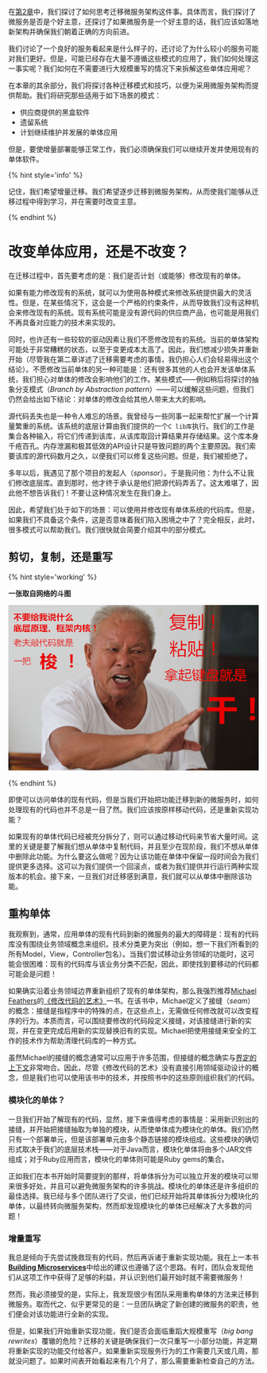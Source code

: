 在[第2章](Understanding_the_Goal.md)中，我们探讨了如何思考迁移微服务架构这件事。具体而言，我们探讨了微服务是否是个好主意，还探讨了如果微服务是一个好主意的话，我们应该如落地新架构并确保我们朝着正确的方向前进。

我们讨论了一个良好的服务看起来是什么样子的，还讨论了为什么较小的服务可能对我们更好。但是，可能已经存在大量不遵循这些模式的应用了，我们如何处理这一事实呢？我们如何在不需要进行大规模重写的情况下来拆解这些单体应用呢？

在本章的其余部分，我们将探讨各种迁移模式和技巧，以便为采用微服务架构而提供帮助。我们将研究那些适用于如下场景的模式：
* 供应商提供的黑盒软件
* 遗留系统
* 计划继续维护并发展的单体应用

但是，要使增量部署能够正常工作，我们必须确保我们可以继续开发并使用现有的单体软件。

{% hint style='info' %}

记住，我们希望增量迁移。我们希望逐步迁移到微服务架构，从而使我们能够从迁移过程中得到学习，并在需要时改变主意。

{% endhint %}

# 改变单体应用，还是不改变？
在迁移过程中，首先要考虑的是：我们是否计划（或能够）修改现有的单体。

如果有能力修改现有的系统，就可以为使用各种模式来修改系统提供最大的灵活性。但是，在某些情况下，这会是一个严格的约束条件，从而导致我们没有这种机会来修改现有的系统。现有系统可能是没有源代码的供应商产品，也可能是用我们不再具备对应能力的技术来实现的。

同时，也许还有一些较软的驱动因素让我们不愿修改现有的系统。当前的单体架构可能处于非常糟糕的状态，以至于变更成本太高了。因此，我们想减少损失并重新开始（尽管我在第二章详述了迁移需要考虑的事情，我仍担心人们会轻易得出这个结论）。不愿修改当前单体的另一种可能是：还有很多其他的人也会开发该单体系统，我们担心对单体的修改会影响他们的工作。某些模式——例如稍后将探讨的抽象分支模式（*Branch by Abstraction pattern*）——可以缓解这些问题，但我们仍然会给出如下结论：对单体的修改会给其他人带来太大的影响。

源代码丢失也是一种令人难忘的场景。我曾经与一些同事一起来帮忙扩展一个计算量繁重的系统。该系统的底层计算由我们提供的一个`C lib库`执行。我们的工作是集合各种输入，将它们传递到该库，从该库取回计算结果并存储结果。这个库本身千疮百孔。内存泄漏和极其低效的API设计只是导致问题的两个主要原因。我们索要该库的源代码数月之久，以便我们可以修复这些问题。但是，我们被拒绝了。

多年以后，我遇见了那个项目的发起人（*sponsor*）。于是我问他：为什么不让我们修改底层库。直到那时，他才终于承认是他们把源代码弄丢了。这太难堪了，因此他不想告诉我们！不要让这种情况发生在我们身上。

因此，希望我们处于如下的场景：可以使用并修改现有单体系统的代码库。但是，如果我们不具备这个条件，这是否意味着我们陷入困境之中了？完全相反，此时，很多模式可以帮助我们。我们很快就会简要介绍其中的部分模式。

## 剪切，复制，还是重写
{% hint style='working' %}

**一张取自网络的斗图**

![](../images/3_0.png)

{% endhint %}

即使可以访问单体的现有代码，但是当我们开始把功能迁移到新的微服务时，如何处理现有的代码也并不总是一目了然。我们应该按原样移动代码，还是重新实现功能？

如果现有的单体代码已经被充分拆分了，则可以通过移动代码来节省大量时间。这里的关键是要了解我们想从单体中复制代码，并且至少在现阶段，我们不想从单体中删除此功能。为什么要这么做呢？因为让该功能在单体中保留一段时间会为我们提供更多选择。这可以为我们提供一个回滚点，或者为我们提供并行运行两种实现版本的机会。接下来，一旦我们对迁移感到满意，我们就可以从单体中删除该功能。

## 重构单体
我观察到，通常，应用单体的现有代码到新的微服务的最大的障碍是：现有的代码库没有围绕业务领域概念来组织。技术分类更为突出（例如，想一下我们所看到的所有Model，View，Controller包名）。当我们尝试移动业务领域的功能时，这可能会很困难：现有的代码库与该业务分类不匹配，因此，即使找到要移动的代码都可能会是问题！

如果确实沿着业务领域边界重新组织了现有的单体架构，那么我强烈推荐[Michael Feathers](https://michaelfeathers.silvrback.com/)的[《修改代码的艺术》](https://www.oreilly.com/library/view/working-effectively-with/0131177052/)一书。在该书中，Michael定义了接缝（*seam*）的概念：接缝是指程序中的特殊的点，在这些点上，无需做任何修改就可以改变程序的行为。本质而言，可以围绕要修改的代码段定义接缝，对该接缝进行新的实现，并在变更完成后用新的实现替换旧有的实现。Michael把使用接缝来安全的工作的技术作为帮助清理代码库的一种方式。

虽然Michael的接缝的概念通常可以应用于许多范围，但接缝的概念确实与[界定的上下文](Just_Enough_Domain_Driven_Design.md#界定的上下文)非常吻合。因此，尽管《修改代码的艺术》没有直接引用领域驱动设计的概念，但是我们也可以使用该书中的技术，并按照书中的这些原则组织我们的代码。

### 模块化的单体？
一旦我们开始了解现有的代码，显然，接下来值得考虑的事情是：采用新识别出的接缝，并开始把接缝抽取为单独的模块，从而使单体成为模块化的单体。我们仍然只有一个部署单元，但是该部署单元由多个静态链接的模块组成。这些模块的确切形式取决于我们的底层技术栈——对于Java而言，模块化单体将由多个JAR文件组成；对于Ruby应用而言，模块化的单体则可能是Ruby gems的集合。

正如我们在本书开始时简要提到的那样，将单体拆分为可以独立开发的模块可以带来很多好处，并且可以避免微服务架构的许多挑战。模块化的单体还是许多组织的最佳选择。我已经与多个团队进行了交谈，他们已经开始将其单体拆分为模块化的单体，以最终转向微服务架构，然而却发现模块化的单体已经解决了大多数的问题！

### 增量重写
我总是倾向于先尝试挽救现有的代码，然后再诉诸于重新实现功能。我在上一本书[**Building Microservices**](https://www.oreilly.com/library/view/building-microservices/9781491950340/)中给出的建议也遵循了这个思路。有时，团队会发现他们从这项工作中获得了足够的利益，并认识到他们最开始时就不需要微服务！

然而，我必须接受的是，实际上，我发现很少有团队采用重构单体的方法来迁移到微服务。取而代之、似乎更常见的是：一旦团队确定了新创建的微服务的职责，他们便会对该功能进行全新的实现。

但是，如果我们开始重新实现功能，我们是否会面临重蹈大规模重写（*big bang rewrites*）覆辙的危险？迁移的关键是确保我们一次只重写一小部分功能，并定期将重新实现的功能交付给客户。如果重新实现服务行为的工作需要几天或几周，那就没问题了。如果时间表开始看起来有几个月了，那么需要重新检查自己的方法。